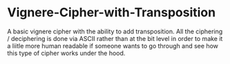 # Vignere-Cipher-with-Transposition
A basic vignere cipher with the ability to add transposition. 
All the ciphering / deciphering is done via ASCII rather than at the bit level in order to
make it a liitle more human readable if someone wants to go through and see how this type
of cipher works under the hood.

